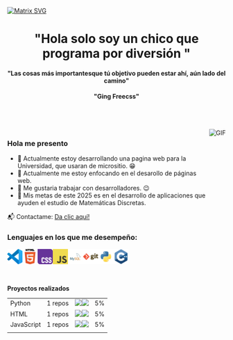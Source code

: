   [![Matrix SVG](https://raw.githubusercontent.com/rodrigograca31/rodrigograca31/master/matrix.svg)](https://www.youtube.com/watch?v=SDkAGkd4NLc) 
<p>
  <h1 align="center"><b>"Hola solo soy un chico que programa por diversión "</b></h1>
</p>

<p>
  <h4 align="center"><b>"Las cosas más importantesque tú objetivo pueden estar ahí, aún lado del camino"</b></h4>
</p>

<p>
  <h4 align="center"><b>"Ging Freecss"</b></h4>
</p>

<p align="center">
<br>


</p>

<br>

<img align="right" height="270px" alt="GIF" src="https://i.pinimg.com/originals/e4/26/70/e426702edf874b181aced1e2fa5c6cde.gif" />

### Hola me presento 

- 🔭 Actualmente estoy desarrollando una pagina web para la Universidad, que usaran de micrositio. :grin:
- 🌱 Actualmente me estoy enfocando en el desarollo de páginas web.
- 👯 Me gustaria trabajar con desarrolladores. :wink:
- 🥅 Mis metas de este 2025 es en el desarrollo de aplicaciones que ayuden el estudio de Matemáticas Discretas.

<!DOCTYPE html>
<html lang="en">
<head>
  <meta charset="UTF-8">

</head>
<body>
  <p>📬 Contactame: 
    <a href="https://www.linkedin.com/in/eduardo-huerta-de-jesus-a587a4225" target="_blank](https://www.linkedin.com/in/eduardo-huerta-de-jesus-a587a4225">
      Da clic aquí!
    </a>
  </p>
</body>
</html>


### Lenguajes en los que me desempeño: 

<img align="left" alt="Visual Studio Code" width="35px" src="https://raw.githubusercontent.com/github/explore/80688e429a7d4ef2fca1e82350fe8e3517d3494d/topics/visual-studio-code/visual-studio-code.png" />
<img align="left" alt="HTML5" width="35px" src="https://raw.githubusercontent.com/github/explore/80688e429a7d4ef2fca1e82350fe8e3517d3494d/topics/html/html.png" />
<img align="left" alt="CSS3" width="35px" src="https://raw.githubusercontent.com/github/explore/80688e429a7d4ef2fca1e82350fe8e3517d3494d/topics/css/css.png" />

<img align="left" alt="JavaScript" width="35px" src="https://raw.githubusercontent.com/github/explore/80688e429a7d4ef2fca1e82350fe8e3517d3494d/topics/javascript/javascript.png" />

<img align="left" alt="MySQL" width="35px" src="https://raw.githubusercontent.com/github/explore/80688e429a7d4ef2fca1e82350fe8e3517d3494d/topics/mysql/mysql.png" />
<img align="left" alt="Git" width="35px" src="https://raw.githubusercontent.com/github/explore/80688e429a7d4ef2fca1e82350fe8e3517d3494d/topics/git/git.png" />
<img align="left" alt="HTML5" width="35px" src="https://raw.githubusercontent.com/github/explore/80688e429a7d4ef2fca1e82350fe8e3517d3494d/topics/python/python.png" />
<img align="left" alt="HTML5" width="35px" src="https://raw.githubusercontent.com/github/explore/80688e429a7d4ef2fca1e82350fe8e3517d3494d/topics/cpp/cpp.png" />
<br>
<br>
<br>
<br>










**Proyectos realizados** 

| | | | |
| --- | --- | --- | --- |
|Python                   |1 repos|            ![](https://via.placeholder.com/224x22/000000/000000?text=+)![](https://via.placeholder.com/176x22/b8b8b8/b8b8b8?=text=+)|5%|
|HTML                     |1 repos|             ![](https://via.placeholder.com/156x22/000000/000000?text=+)![](https://via.placeholder.com/244x22/b8b8b8/b8b8b8?=text=+)|5%|
|JavaScript               |1 repos|             ![](https://via.placeholder.com/24x22/000000/000000?text=+)![](https://via.placeholder.com/376x22/b8b8b8/b8b8b8?=text=+)|5%|
| | | | |
